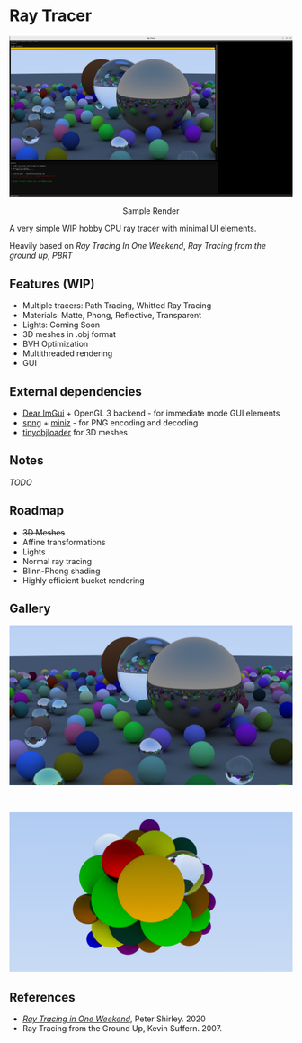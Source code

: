 # Ray Tracer

<p align="center"><img src="./images/demo.png" width="900"/></p>
<p align="center">Sample Render</p>

A very simple WIP hobby CPU ray tracer with minimal UI elements.   
  
Heavily based on *Ray Tracing In One Weekend*, *Ray Tracing from the ground up*, *PBRT* 

## Features (WIP)
- Multiple tracers: Path Tracing, Whitted Ray Tracing
- Materials: Matte, Phong, Reflective, Transparent
- Lights: Coming Soon
- 3D meshes in .obj format
- BVH Optimization
- Multithreaded rendering
- GUI

## External dependencies
- [Dear ImGui](https://github.com/ocornut/imgui) + OpenGL 3 backend - for immediate mode GUI elements
- [spng](https://github.com/randy408/libspng/) + [miniz](https://github.com/richgel999/miniz) - for PNG encoding and decoding
- [tinyobjloader](https://github.com/tinyobjloader/tinyobjloader) for 3D meshes 

## Notes
*TODO*
## Roadmap
- ~~3D Meshes~~
- Affine transformations
- Lights
- Normal ray tracing
- Blinn-Phong shading
- Highly efficient bucket rendering

## Gallery
<p align="center"><img src="./images/spheres1.png" width="700"/></p>
<br>
<p align="center"><img src="./images/spheres2.png" width="700"/></p>

## References
- [_Ray Tracing in One Weekend_](https://raytracing.github.io/books/RayTracingInOneWeekend.html), Peter Shirley. 2020
- Ray Tracing from the Ground Up, Kevin Suffern. 2007. 